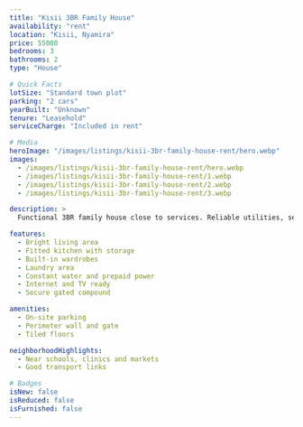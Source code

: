 ```yaml
---
title: "Kisii 3BR Family House"
availability: "rent"
location: "Kisii, Nyamira"
price: 55000
bedrooms: 3
bathrooms: 2
type: "House"

# Quick Facts
lotSize: "Standard town plot"
parking: "2 cars"
yearBuilt: "Unknown"
tenure: "Leasehold"
serviceCharge: "Included in rent"

# Media
heroImage: "/images/listings/kisii-3br-family-house-rent/hero.webp"
images:
  - /images/listings/kisii-3br-family-house-rent/hero.webp
  - /images/listings/kisii-3br-family-house-rent/1.webp
  - /images/listings/kisii-3br-family-house-rent/2.webp
  - /images/listings/kisii-3br-family-house-rent/3.webp

description: >
  Functional 3BR family house close to services. Reliable utilities, secure access, and private parking.

features:
  - Bright living area
  - Fitted kitchen with storage
  - Built-in wardrobes
  - Laundry area
  - Constant water and prepaid power
  - Internet and TV ready
  - Secure gated compound

amenities:
  - On-site parking
  - Perimeter wall and gate
  - Tiled floors

neighborhoodHighlights:
  - Near schools, clinics and markets
  - Good transport links

# Badges
isNew: false
isReduced: false
isFurnished: false
---
```


